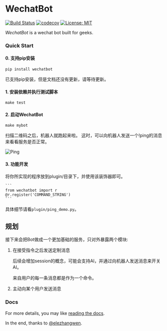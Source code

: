 # WechatBot
[![Build Status](https://travis-ci.org/chuanwu/WechatBot.svg?branch=master)](https://travis-ci.org/chuanwu/WechatBot)
[![codecov](https://codecov.io/gh/chuanwu/WechatBot/branch/master/graph/badge.svg)](https://codecov.io/gh/chuanwu/WechatBot)
[![License: MIT](https://img.shields.io/badge/License-MIT-yellow.svg)](https://opensource.org/licenses/MIT)


*WechatBot* is a wechat bot built for geeks.

### Quick Start

#### 0. 支持pip安装


    pip install wechatbot

已支持pip安装，但是文档还没有更新，请等待更新。

#### 1. 安装依赖并执行测试脚本


   ```
   make test
   ```

#### 2. 启动WechatBot


   ```
   make mybot
   ```

   扫描二维码之后，机器人就跑起来啦。
   这时，可以向机器人发送一个!ping的消息来看看服务是否正常。

   ![Ping](https://ooo.0o0.ooo/2017/03/29/58db399dd2ca6.jpeg)

#### 3. 功能开发

将你所实现的程序放到plugin/目录下，并使用该装饰器即可。

    ```
    from wechatbot import r
    @r.register('COMMAND_STRING')
    ```

具体细节请看`plugin/ping_demo.py`。

## 规划

接下来会把Bot做成一个更加基础的服务，只对外暴露两个模块:

1. 在接受指令之后发送定制消息

   后续会增加session的概念，可能会支持AI，并通过向机器人发送消息来开关AI。

   来自用户的每一条消息都是作为一个命令。


2. 主动向某个用户发送消息


### Docs

For more details, you may like [reading the docs](http://tinker.readthedocs.io/).


In the end, thanks to [@elezhangwen](https://github.com/elezhangwen).
